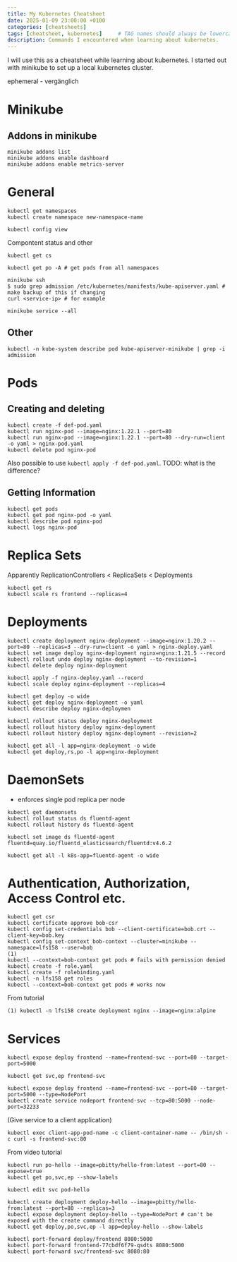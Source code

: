 ```yaml
---
title: My Kubernetes Cheatsheet
date: 2025-01-09 23:00:00 +0100
categories: [cheatsheets]
tags: [cheatsheet, kubernetes]     # TAG names should always be lowercase
description: Commands I encountered when learning about kubernetes.
---
```


I will use this as a cheatsheet while learning about kubernetes. I started out with minikube to set up a local kubernetes cluster.

ephemeral - vergänglich

# Minikube

## Addons in minikube
```
minikube addons list
minikube addons enable dashboard
minikube addons enable metrics-server
```

# General

```
kubectl get namespaces
kubectl create namespace new-namespace-name 

kubectl config view
```
Compontent status and other
```
kubectl get cs

kubectl get po -A # get pods from all namespaces
```

```
minikube ssh
$ sudo grep admission /etc/kubernetes/manifests/kube-apiserver.yaml # make backup of this if changing
curl <service-ip> # for example
```

```
minikube service --all
```

## Other

```
kubectl -n kube-system describe pod kube-apiserver-minikube | grep -i admission
```

# Pods

## Creating and deleting
```
kubectl create -f def-pod.yaml
kubectl run nginx-pod --image=nginx:1.22.1 --port=80
kubectl run nginx-pod --image=nginx:1.22.1 --port=80 --dry-run=client -o yaml > nginx-pod.yaml
kubectl delete pod nginx-pod
```

Also possible to use `kubectl apply -f def-pod.yaml`. TODO: what is the difference?

## Getting Information

```
kubectl get pods
kubectl get pod nginx-pod -o yaml
kubectl describe pod nginx-pod
kubectl logs nginx-pod
```

# Replica Sets

Apparently ReplicationControllers < ReplicaSets < Deployments
```
kubectl get rs
kubectl scale rs frontend --replicas=4
```

# Deployments

```
kubectl create deployment nginx-deployment --image=nginx:1.20.2 --port=80 --replicas=3 --dry-run=client -o yaml > nginx-deploy.yaml
kubectl set image deploy nginx-deployment nginx=nginx:1.21.5 --record
kubectl rollout undo deploy nginx-deployment --to-revision=1
kubectl delete deploy nginx-deployment
```

```
kubectl apply -f nginx-deploy.yaml --record
kubectl scale deploy nginx-deployment --replicas=4
```

```
kubectl get deploy -o wide
kubectl get deploy nginx-deployment -o yaml
kubectl describe deploy nginx-deploymen
```

```
kubectl rollout status deploy nginx-deployment
kubectl rollout history deploy nginx-deployment
kubectl rollout history deploy nginx-deployment --revision=2
```

```
kubectl get all -l app=nginx-deployment -o wide
kubectl get deploy,rs,po -l app=nginx-deployment
```

# DaemonSets

- enforces single pod replica per node

```
kubectl get daemonsets
kubectl rollout status ds fluentd-agent
kubectl rollout history ds fluentd-agent
```

```
kubectl set image ds fluentd-agent fluentd=quay.io/fluentd_elasticsearch/fluentd:v4.6.2
```

```
kubectl get all -l k8s-app=fluentd-agent -o wide
```

# Authentication, Authorization, Access Control etc.

```
kubectl get csr
kubectl certificate approve bob-csr
kubectl config set-credentials bob --client-certificate=bob.crt --client-key=bob.key
kubectl config set-context bob-context --cluster=minikube --namespace=lfs158 --user=bob
(1)
kubectl --context=bob-context get pods # fails with permission denied
kubectl create -f role.yaml
kubectl create -f rolebinding.yaml
kubectl -n lfs158 get roles
kubectl --context=bob-context get pods # works now

```

From tutorial

```
(1) kubectl -n lfs158 create deployment nginx --image=nginx:alpine
```

# Services

```
kubectl expose deploy frontend --name=frontend-svc --port=80 --target-port=5000

kubectl get svc,ep frontend-svc

kubectl expose deploy frontend --name=frontend-svc --port=80 --target-port=5000 --type=NodePort 
kubectl create service nodeport frontend-svc --tcp=80:5000 --node-port=32233
```

(Give service to a client application)
```
kubectl exec client-app-pod-name -c client-container-name -- /bin/sh -c curl -s frontend-svc:80
```

From video tutorial
```
kubectl run po-hello --image=pbitty/hello-from:latest --port=80 --expose=true
kubectl get po,svc,ep --show-labels

kubectl edit svc pod-hello

kubectl create deployment deploy-hello --image=pbitty/hello-from:latest --port=80 --replicas=3
kubectl expose deployment deploy-hello --type=NodePort # can't be exposed with the create command directly
kubectl get deploy,po,svc,ep -l app=deploy-hello --show-labels 
```


```
kubectl port-forward deploy/frontend 8080:5000
kubectl port-forward frontend-77cbdf6f79-qsdts 8080:5000
kubectl port-forward svc/frontend-svc 8080:80
```
